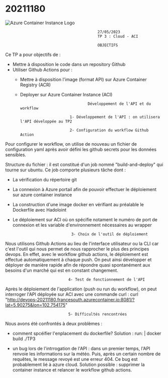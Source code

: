 # 20211180
  <img src="https://expertime.com/wp-content/uploads/2021/03/ACI-container.png" alt="Azure Container Instance Logo" />



                                             27/05/2023     
                                             TP 3 : Cloud - ACI
    
                                             OBJECTIFS

Ce TP a pour objectifs de :

- Mettre à disposition le code dans un repository Github
- Utiliser Github Actions pour :
    - Mettre à disposition l'image (format API) sur Azure Container Registry (ACR)
    - Deployer sur Azure Container Instance (ACI) 



                                        Développement de l'API et du workflow

                                1- Développement de l'API : on utilisera l'API développée au TP2

                                2- Configuration du workflow Github Action 

Pour configurer le workflow, on utilise de nouveau un fichier de configuration yaml après avoir défini les github secrets pour les données sensibles.

Structure du fichier : il est constitué d'un job nommé "build-and-deploy" qui tourne sur ubuntu. Ce job comporte plusieurs tâche dont :
- La vérification du répertoire git
- La connexion à Azure portail afin de pouvoir effectuer le déploiement sur azure container instance
- La construction d'une image docker en vérifiant au préalable le Dockerfile avec Hadoloint
- Le déploiement sur ACI où on spécifie notament le numéro de port de connexion et les variable d'environnement nécessaires au wrapper


                                3- Choix de l'outil de déploiement

Nous utilisons Github Actions au lieu de l'interface utilisateur ou la CLI car c'est l'outil qui nous permet de nous rapprocher le plus des principes devops. En effet, avec le workflow github actions, le déploiement est effectué automatiquement à chaque push. On peut ainsi développer et déployer de manière rapide afin de répondre quasi spontanément aux besoins d'un marché qui est en constant changement.


                                4- Test de fonctionnement de l'API

Après le déploiement de l'application (push ou run du workflow), on peut interroger l'API déployée sur ACI avec une commande curl :
curl "http://devops-20211180.francesouth.azurecontainer.io:8081/?lat=5.90275&lon=102.754175"


                                5- Difficultés rencontrées

Nous avons été confrontés à deux problèmes :
- comment spcéifier l'enplacement du dockerfile?
  Solution :
  run: |
        docker build ./TP3

- un bug lors de l'intrrogation de l'API : dans un premier temps, l'API renvoie les informations sur la météo. Puis, après un certain nombre de requêtes, le message revoyé est une erreur 404. Ce bug est probablement lié à azure cloud.
Solution possible : supprimer la container instance et relancer le workflow github actions.
